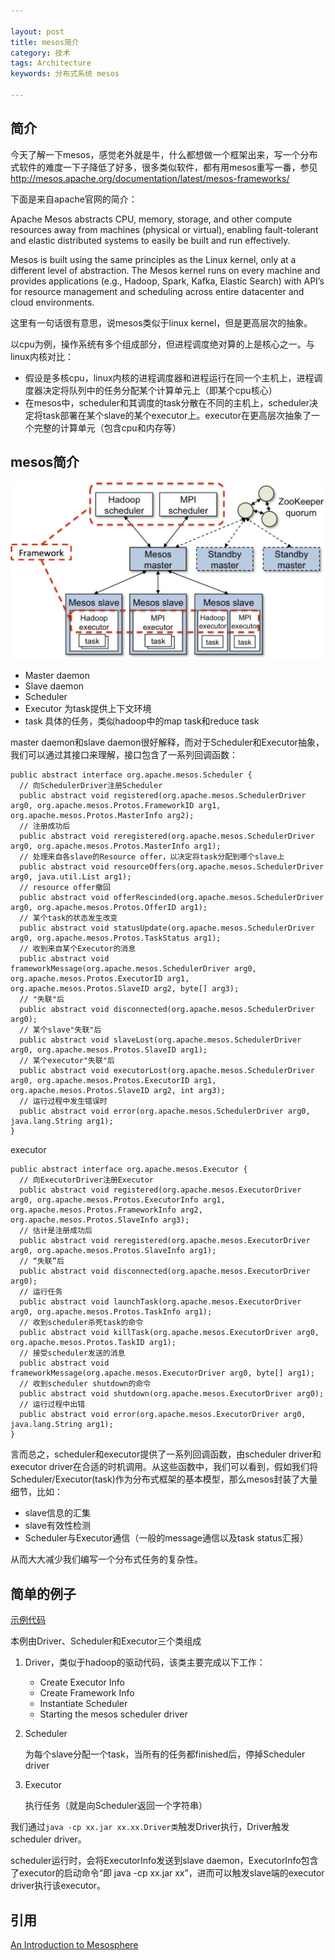 ```yaml
---

layout: post
title: mesos简介
category: 技术
tags: Architecture
keywords: 分布式系统 mesos

---
```


## 简介

今天了解一下mesos，感觉老外就是牛，什么都想做一个框架出来，写一个分布式软件的难度一下子降低了好多，很多类似软件，都有用mesos重写一番，参见[http://mesos.apache.org/documentation/latest/mesos-frameworks/ ][]

下面是来自apache官网的简介：

Apache Mesos abstracts CPU, memory, storage, and other compute resources away from machines (physical or virtual), enabling fault-tolerant and elastic distributed systems to easily be built and run effectively.

Mesos is built using the same principles as the Linux kernel, only at a different level of abstraction. The Mesos kernel runs on every machine and provides applications (e.g., Hadoop, Spark, Kafka, Elastic Search) with API’s for resource management and scheduling across entire datacenter and cloud environments.

这里有一句话很有意思，说mesos类似于linux kernel，但是更高层次的抽象。

以cpu为例，操作系统有多个组成部分，但进程调度绝对算的上是核心之一。与linux内核对比：

- 假设是多核cpu，linux内核的进程调度器和进程运行在同一个主机上，进程调度器决定将队列中的任务分配某个计算单元上（即某个cpu核心）
- 在mesos中，scheduler和其调度的task分散在不同的主机上，scheduler决定将task部署在某个slave的某个executor上。executor在更高层次抽象了一个完整的计算单元（包含cpu和内存等）


## mesos简介

![Alt text](/public/upload/architecture/mesos.jpg)


- Master daemon
- Slave daemon
- Scheduler 
- Executor    为task提供上下文环境
- task        具体的任务，类似hadoop中的map task和reduce task


master daemon和slave daemon很好解释，而对于Scheduler和Executor抽象，我们可以通过其接口来理解，接口包含了一系列回调函数：


    public abstract interface org.apache.mesos.Scheduler {
      // 向SchedulerDriver注册Scheduler
      public abstract void registered(org.apache.mesos.SchedulerDriver arg0, org.apache.mesos.Protos.FrameworkID arg1, org.apache.mesos.Protos.MasterInfo arg2);
      // 注册成功后
      public abstract void reregistered(org.apache.mesos.SchedulerDriver arg0, org.apache.mesos.Protos.MasterInfo arg1);
      // 处理来自各slave的Resource offer，以决定将task分配到哪个slave上
      public abstract void resourceOffers(org.apache.mesos.SchedulerDriver arg0, java.util.List arg1);
      // resource offer撤回
      public abstract void offerRescinded(org.apache.mesos.SchedulerDriver arg0, org.apache.mesos.Protos.OfferID arg1);
      // 某个task的状态发生改变
      public abstract void statusUpdate(org.apache.mesos.SchedulerDriver arg0, org.apache.mesos.Protos.TaskStatus arg1);
      // 收到来自某个Executor的消息
      public abstract void frameworkMessage(org.apache.mesos.SchedulerDriver arg0, org.apache.mesos.Protos.ExecutorID arg1, org.apache.mesos.Protos.SlaveID arg2, byte[] arg3);
      // "失联"后
      public abstract void disconnected(org.apache.mesos.SchedulerDriver arg0);
      // 某个slave"失联"后
      public abstract void slaveLost(org.apache.mesos.SchedulerDriver arg0, org.apache.mesos.Protos.SlaveID arg1);
      // 某个executor"失联"后
      public abstract void executorLost(org.apache.mesos.SchedulerDriver arg0, org.apache.mesos.Protos.ExecutorID arg1, org.apache.mesos.Protos.SlaveID arg2, int arg3);
      // 运行过程中发生错误时
      public abstract void error(org.apache.mesos.SchedulerDriver arg0, java.lang.String arg1);
    }

executor

    public abstract interface org.apache.mesos.Executor {
      // 向ExecutorDriver注册Executor
      public abstract void registered(org.apache.mesos.ExecutorDriver arg0, org.apache.mesos.Protos.ExecutorInfo arg1, org.apache.mesos.Protos.FrameworkInfo arg2, org.apache.mesos.Protos.SlaveInfo arg3);
      // 估计是注册成功后
      public abstract void reregistered(org.apache.mesos.ExecutorDriver arg0, org.apache.mesos.Protos.SlaveInfo arg1);
      // “失联”后
      public abstract void disconnected(org.apache.mesos.ExecutorDriver arg0);
      // 运行任务
      public abstract void launchTask(org.apache.mesos.ExecutorDriver arg0, org.apache.mesos.Protos.TaskInfo arg1);
      // 收到scheduler杀死task的命令
      public abstract void killTask(org.apache.mesos.ExecutorDriver arg0, org.apache.mesos.Protos.TaskID arg1);
      // 接受scheduler发送的消息
      public abstract void frameworkMessage(org.apache.mesos.ExecutorDriver arg0, byte[] arg1);
      // 收到scheduler shutdown的命令
      public abstract void shutdown(org.apache.mesos.ExecutorDriver arg0);
      // 运行过程中出错
      public abstract void error(org.apache.mesos.ExecutorDriver arg0, java.lang.String arg1);
    }


言而总之，scheduler和executor提供了一系列回调函数，由scheduler driver和executor driver在合适的时机调用。从这些函数中，我们可以看到，假如我们将Scheduler/Executor(task)作为分布式框架的基本模型，那么mesos封装了大量细节，比如：

- slave信息的汇集
- slave有效性检测
- Scheduler与Executor通信（一般的message通信以及task status汇报）

从而大大减少我们编写一个分布式任务的复杂性。

## 简单的例子

[示例代码][]

本例由Driver、Scheduler和Executor三个类组成

1. Driver，类似于hadoop的驱动代码，该类主要完成以下工作：

    - Create Executor Info
    - Create Framework Info
    - Instantiate Scheduler
    - Starting the mesos scheduler driver

2. Scheduler

    为每个slave分配一个task，当所有的任务都finished后，停掉Scheduler driver
    
3. Executor

    执行任务（就是向Scheduler返回一个字符串）

我们通过`java -cp xx.jar xx.xx.Driver类`触发Driver执行，Driver触发scheduler driver。

scheduler运行时，会将ExecutorInfo发送到slave daemon，ExecutorInfo包含了executor的启动命令“即 java -cp xx.jar xx”，进而可以触发slave端的executor driver执行该executor。






## 引用

[An Introduction to Mesosphere][]











[An Introduction to Mesosphere]: https://www.digitalocean.com/community/tutorials/an-introduction-to-mesosphere
[http://mesos.apache.org/documentation/latest/mesos-frameworks/ ]: http://mesos.apache.org/documentation/latest/mesos-frameworks/ 
[示例代码]: https://github.com/qiankunli/mesos/